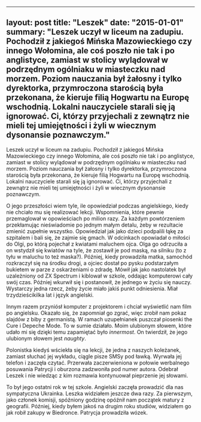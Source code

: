 
---
layout: post
title: "Leszek"
date: "2015-01-01"
summary: "Leszek uczył w liceum na zadupiu. Pochodził z jakiegoś Mińska Mazowieckiego czy innego Wołomina, ale coś poszło nie tak i po anglistyce, zamiast w stolicy wylądował w podrzędnym ogólniaku w miasteczku nad morzem. Poziom nauczania był żałosny i tylko dyrektorka, przymroczona starością była przekonana, że kieruje filią Hogwartu na Europę wschodnią. Lokalni nauczyciele starali się ją ignorować. Ci, którzy przyjechali z zewnątrz nie mieli tej umiejętności i żyli w wiecznym dysonansie poznawczym."
---

Leszek uczył w liceum na zadupiu. Pochodził z jakiegoś Mińska Mazowieckiego czy innego Wołomina, ale coś poszło nie tak i po anglistyce, zamiast w stolicy wylądował w podrzędnym ogólniaku w miasteczku nad morzem. Poziom nauczania był żałosny i tylko dyrektorka, przymroczona starością była przekonana, że kieruje filią Hogwartu na Europę wschodnią. Lokalni nauczyciele starali się ją ignorować. Ci, którzy przyjechali z zewnątrz nie mieli tej umiejętności i żyli w wiecznym dysonansie poznawczym.

O jego przeszłości wiem tyle, ile opowiedział podczas angielskiego, kiedy nie chciało mu się realizować lekcji. Wspomnienia, które pewnie przemaglował w opowieściach po milion razy. Za każdym powtórzeniem przekłamując nieświadomie po jednym małym detalu, żeby w rezultacie zmienić zupełnie wszystko. Opowiedział jak jako dzieci podpalili łąkę za szpitalem i bali się, że zajmie się gmach. W odcinkach opowiadał o miłości do Olgi, po którą pojechał z kwiatami maluchem ojca. Olga go odrzuciła a on wstydził się kwiatów na tyle, że zostawił je pod maską, na silniku (to z tyłu w maluchu to też maska?). Później, kiedy prowadziła matka, samochód rozkraczył się na środku drogi, a ojciec dostał po pysku podstarzałym bukietem w parze z oskarżeniami o zdradę. Mówił jak jako nastolatek był uzależniony od ZX Spectrum i kiblował w szkole, oddając komputerowi cały swój czas. Później wkurwił się i postanowił, że jednego w życiu się nauczy. Wystarczy jedna rzecz, żeby życie miało jakiś punkt odniesienia. Miał trzydzieścikilka lat i język angielski.

Innym razem przyniósł komputer z projektorem i chciał wyświetlić nam film po angielsku. Okazało się, że zapomniał go zgrać, więc zrobił nam pokaz slajdów z biby z germanistą. W ramach uzupełnianek puszczał piosenki the Cure i Depeche Mode. To w sumie działało. Moim ulubionym słowem, które udało mi się dzięki temu zapamiętać było *innermost*. On twierdził, że jego ulubionym słowem jest *naughty*.

Polonistka kiedyś wściekła się na lekcji, że jedna z naszych koleżanek, zamiast słuchać jej wykładu, ciągle pisze SMSy pod ławką. Wyrwała jej telefon i zaczęła czytać. Przerwała zaczerwieniona w połowie werbalnego posuwania Patrycji i oburzona zadzwoniła pod numer autora. Odebrał Leszek i nie wiedząc z kim rozmawia kontynuował pieprzenie jej słowami.

To był jego ostatni rok w tej szkole. Angielski zaczęła prowadzić dla nas sympatyczna Ukrainka. Leszka widziałem jeszcze dwa razy. Za pierwszym, jako członek komisji, spóźniony godzinę opóźnił nam początek matury z geografii. Później, kiedy byłem jakoś na drugim roku studiów, widziałem go jak robił zakupy w Biedronce. Patrycja prowadziła wózek.
